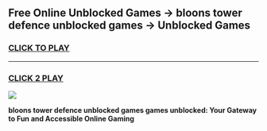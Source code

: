 
## Free Online Unblocked Games → bloons tower defence unblocked games → Unblocked Games
<h3>
<a href="https://premium.freeplayer.one?title=bloons_tower_defence_unblocked_games&ref=21F">CLICK TO PLAY</a></h3>
<hr>

<h3>
<a href="https://premium.freeplayer.one?title=bloons_tower_defence_unblocked_games&ref=21F">CLICK 2 PLAY</a>
  
</h3>

<a href="https://premium.freeplayer.one?title=bloons_tower_defence_unblocked_games&ref=21F/"><img src="https://clearcache.store/games.png"></a>


**bloons tower defence unblocked games games unblocked: Your Gateway to Fun and Accessible Online Gaming**
